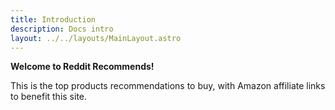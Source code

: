 ```yaml
---
title: Introduction
description: Docs intro
layout: ../../layouts/MainLayout.astro
---
```


**Welcome to Reddit Recommends!**

This is the top products recommendations to buy, with Amazon affiliate links to benefit this site.
